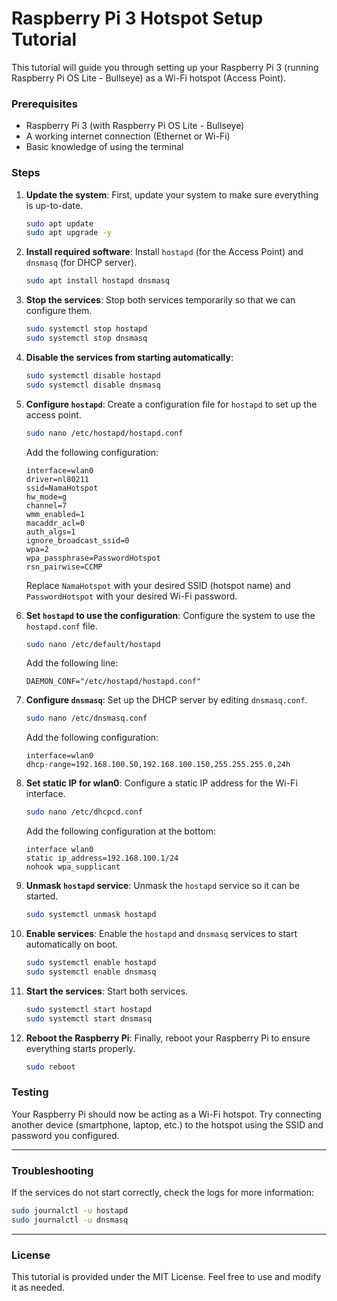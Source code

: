 
# Raspberry Pi 3 Hotspot Setup Tutorial

This tutorial will guide you through setting up your Raspberry Pi 3 (running Raspberry Pi OS Lite - Bullseye) as a Wi-Fi hotspot (Access Point).

### Prerequisites

- Raspberry Pi 3 (with Raspberry Pi OS Lite - Bullseye)
- A working internet connection (Ethernet or Wi-Fi)
- Basic knowledge of using the terminal

### Steps

1. **Update the system**:
   First, update your system to make sure everything is up-to-date.

   ```bash
   sudo apt update
   sudo apt upgrade -y
   ```

2. **Install required software**:
   Install `hostapd` (for the Access Point) and `dnsmasq` (for DHCP server).

   ```bash
   sudo apt install hostapd dnsmasq
   ```

3. **Stop the services**:
   Stop both services temporarily so that we can configure them.

   ```bash
   sudo systemctl stop hostapd
   sudo systemctl stop dnsmasq
   ```

4. **Disable the services from starting automatically**:

   ```bash
   sudo systemctl disable hostapd
   sudo systemctl disable dnsmasq
   ```

5. **Configure `hostapd`**:
   Create a configuration file for `hostapd` to set up the access point.

   ```bash
   sudo nano /etc/hostapd/hostapd.conf
   ```

   Add the following configuration:

   ```plaintext
   interface=wlan0
   driver=nl80211
   ssid=NamaHotspot
   hw_mode=g
   channel=7
   wmm_enabled=1
   macaddr_acl=0
   auth_algs=1
   ignore_broadcast_ssid=0
   wpa=2
   wpa_passphrase=PasswordHotspot
   rsn_pairwise=CCMP
   ```

   Replace `NamaHotspot` with your desired SSID (hotspot name) and `PasswordHotspot` with your desired Wi-Fi password.

6. **Set `hostapd` to use the configuration**:
   Configure the system to use the `hostapd.conf` file.

   ```bash
   sudo nano /etc/default/hostapd
   ```

   Add the following line:

   ```plaintext
   DAEMON_CONF="/etc/hostapd/hostapd.conf"
   ```

7. **Configure `dnsmasq`**:
   Set up the DHCP server by editing `dnsmasq.conf`.

   ```bash
   sudo nano /etc/dnsmasq.conf
   ```

   Add the following configuration:

   ```plaintext
   interface=wlan0
   dhcp-range=192.168.100.50,192.168.100.150,255.255.255.0,24h
   ```

8. **Set static IP for wlan0**:
   Configure a static IP address for the Wi-Fi interface.

   ```bash
   sudo nano /etc/dhcpcd.conf
   ```

   Add the following configuration at the bottom:

   ```plaintext
   interface wlan0
   static ip_address=192.168.100.1/24
   nohook wpa_supplicant
   ```

9. **Unmask `hostapd` service**:
   Unmask the `hostapd` service so it can be started.

   ```bash
   sudo systemctl unmask hostapd
   ```

10. **Enable services**:
    Enable the `hostapd` and `dnsmasq` services to start automatically on boot.

    ```bash
    sudo systemctl enable hostapd
    sudo systemctl enable dnsmasq
    ```

11. **Start the services**:
    Start both services.

    ```bash
    sudo systemctl start hostapd
    sudo systemctl start dnsmasq
    ```

12. **Reboot the Raspberry Pi**:
    Finally, reboot your Raspberry Pi to ensure everything starts properly.

    ```bash
    sudo reboot
    ```

### Testing

Your Raspberry Pi should now be acting as a Wi-Fi hotspot. Try connecting another device (smartphone, laptop, etc.) to the hotspot using the SSID and password you configured.

---

### Troubleshooting

If the services do not start correctly, check the logs for more information:

```bash
sudo journalctl -u hostapd
sudo journalctl -u dnsmasq
```

---

### License

This tutorial is provided under the MIT License. Feel free to use and modify it as needed.
